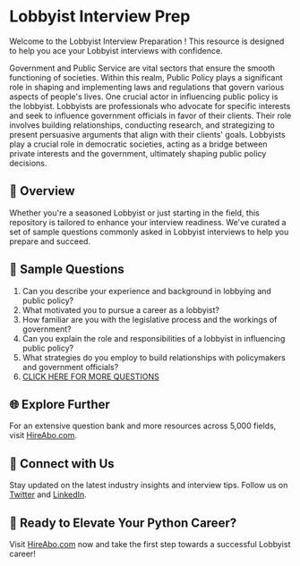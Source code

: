 # Lobbyist Interview Prep

Welcome to the Lobbyist Interview Preparation ! This resource is designed to help you ace your Lobbyist interviews with confidence.

Government and Public Service are vital sectors that ensure the smooth functioning of societies. Within this realm, Public Policy plays a significant role in shaping and implementing laws and regulations that govern various aspects of people's lives. One crucial actor in influencing public policy is the lobbyist. Lobbyists are professionals who advocate for specific interests and seek to influence government officials in favor of their clients. Their role involves building relationships, conducting research, and strategizing to present persuasive arguments that align with their clients' goals. Lobbyists play a crucial role in democratic societies, acting as a bridge between private interests and the government, ultimately shaping public policy decisions.

## 🚀 Overview

Whether you're a seasoned Lobbyist or just starting in the field, this repository is tailored to enhance your interview readiness. We've curated a set of sample questions commonly asked in Lobbyist interviews to help you prepare and succeed.

## 📝 Sample Questions

1. Can you describe your experience and background in lobbying and public policy?
2. What motivated you to pursue a career as a lobbyist?
3. How familiar are you with the legislative process and the workings of government?
4. Can you explain the role and responsibilities of a lobbyist in influencing public policy?
5. What strategies do you employ to build relationships with policymakers and government officials?
6. [CLICK HERE FOR MORE QUESTIONS](https://hireabo.com/job/17_2_17/Lobbyist)

## 🌐 Explore Further

For an extensive question bank and more resources across 5,000 fields, visit [HireAbo.com](https://www.hireabo.com).

## 📱 Connect with Us

Stay updated on the latest industry insights and interview tips. Follow us on [Twitter](https://twitter.com/hireabo) and [LinkedIn](https://www.linkedin.com/in/hire-abo-3609972a8/).

## 🚀 Ready to Elevate Your Python Career?

Visit [HireAbo.com](https://www.hireabo.com) now and take the first step towards a successful Lobbyist career!